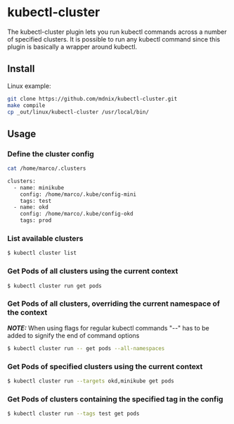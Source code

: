 # kubectl-cluster

The kubectl-cluster plugin lets you run kubectl commands across a number of specified clusters.
It is possible to run any kubectl command since this plugin is basically a wrapper around kubectl.

## Install

Linux example:

```bash
git clone https://github.com/mdnix/kubectl-cluster.git
make compile
cp _out/linux/kubectl-cluster /usr/local/bin/
```

## Usage

### Define the cluster config

```bash
cat /home/marco/.clusters

clusters:
  - name: minikube
    config: /home/marco/.kube/config-mini
    tags: test
  - name: okd
    config: /home/marco/.kube/config-okd
    tags: prod
```

### List available clusters

```bash
$ kubectl cluster list
```

### Get Pods of all clusters using the current context

```bash
$ kubectl cluster run get pods 
```

### Get Pods of all clusters, overriding the current namespace of the context

**_NOTE:_**
When using flags for regular kubectl commands "--" has to be added to signify the end of command options


```bash
$ kubectl cluster run -- get pods --all-namespaces
```

### Get Pods of specified clusters using the current context

```bash
$ kubectl cluster run --targets okd,minikube get pods 
```


### Get Pods of clusters containing the specified tag in the config

```bash
$ kubectl cluster run --tags test get pods 
```


